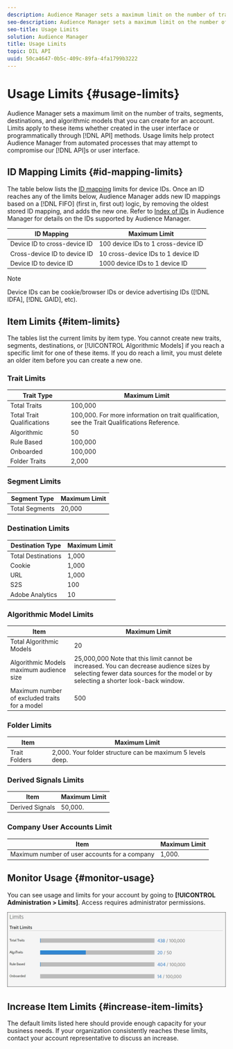 ```yaml
---
description: Audience Manager sets a maximum limit on the number of traits, segments, destinations, and algorithmic models that you can create for an account. Limits apply to these items whether created in the user interface or programmatically through API methods. Usage limits help protect Audience Manager from automated processes that may attempt to compromise our APIs or user interface.
seo-description: Audience Manager sets a maximum limit on the number of traits, segments, destinations, and algorithmic models that you can create for an account. Limits apply to these items whether created in the user interface or programmatically through API methods. Usage limits help protect Audience Manager from automated processes that may attempt to compromise our APIs or user interface.
seo-title: Usage Limits
solution: Audience Manager
title: Usage Limits
topic: DIL API
uuid: 50ca4647-0b5c-409c-89fa-4fa1799b3222
---
```


# Usage Limits {#usage-limits}

Audience Manager sets a maximum limit on the number of traits, segments, destinations, and algorithmic models that you can create for an account. Limits apply to these items whether created in the user interface or programmatically through [!DNL API] methods. Usage limits help protect Audience Manager from automated processes that may attempt to compromise our [!DNL API]s or user interface.

## ID Mapping Limits {#id-mapping-limits}

The table below lists the [ID mapping](../../integration/sending-audience-data/batch-data-transfer-explained/id-sync-http.md) limits for device IDs. Once an ID reaches any of the limits below, Audience Manager adds new ID mappings based on a [!DNL FIFO] (first in, first out) logic, by removing the oldest stored ID mapping, and adds the new one. Refer to [Index of IDs](../../reference/ids-in-aam.md) in Audience Manager for details on the IDs supported by Audience Manager.

|ID Mapping | Maximum Limit |
|-----------|-------------- |
|Device ID to cross-device ID | 100 device IDs to 1 cross-device ID |
|Cross-device ID to device ID | 10 cross-device IDs to 1 device ID |
|Device ID to device ID | 1000 device IDs to 1 device ID |

>[!NOTE]
>
> Device IDs can be cookie/browser IDs or device advertising IDs ([!DNL IDFA], [!DNL GAID], etc).

## Item Limits {#item-limits}

The tables list the current limits by item type. You cannot create new traits, segments, destinations, or [!UICONTROL Algorithmic Models] if you reach a specific limit for one of these items. If you do reach a limit, you must delete an older item before you can create a new one.

### Trait Limits

| Trait Type                 | Maximum Limit                                                                                  |
| -------------------------- | ---------------------------------------------------------------------------------------------- |
| Total Traits               | 100,000                                                                                        |
| Total Trait Qualifications | 100,000. For more information on trait qualification, see the  Trait Qualifications Reference. |
| Algorithmic                | 50                                                                                             |
| Rule Based                 | 100,000                                                                                        |
| Onboarded                  | 100,000                                                                                        |
| Folder Traits              | 2,000                                                                                          |

### Segment Limits

| Segment Type   | Maximum Limit |
| -------------- | ------------- |
| Total Segments | 20,000        |

### Destination Limits

| Destination Type   | Maximum Limit |
| ------------------ | ------------- |
| Total Destinations | 1,000         |
| Cookie             | 1,000         |
| URL                | 1,000         |
| S2S                | 100           |
| Adobe Analytics    | 10            |

### Algorithmic Model Limits

| Item  | Maximum Limit |
| -------- | ----- |
| Total Algorithmic Models                      | 20                                                                                                                                                                              |
| Algorithmic Models maximum audience size      | 25,000,000  Note that this limit cannot be increased. You can decrease audience sizes by selecting fewer data sources for the model or by selecting a shorter look-back window. |
| Maximum number of excluded traits for a model | 500                                                                                                                                                                             |

### Folder Limits

| Item | Maximum Limit|
| ------------- | ------------------ |
| Trait Folders | 2,000.  Your folder structure can be maximum 5 levels deep. |

### Derived Signals Limits

| Item            | Maximum Limit |
| --------------- | ------------- |
| Derived Signals | 50,000.       |

### Company User Accounts Limit

| Item  | Maximum Limit |
| ----------- | ------------- |
| Maximum number of user accounts for a company | 1,000.  |

## Monitor Usage {#monitor-usage}

You can see usage and limits for your account by going to **[!UICONTROL Administration > Limits]**. Access requires administrator permissions.

![](assets/usage_limits.jpg)

## Increase Item Limits {#increase-item-limits}

The default limits listed here should provide enough capacity for your business needs. If your organization consistently reaches these limits, contact your account representative to discuss an increase.